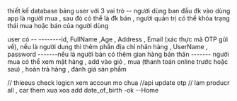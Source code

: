 thiết kế database bảng user với 3 vai trò --  người dùng ban đầu đk vào dùng app là người mua , sau đó có thể là đk bán , người quản trị có thể khóa trạng thái mua hoặc bán của người dùng

user có --
--------id, FullName ,Age , Address , Email (xác thực mã OTP gửi về), nếu là người dung thì thêm phần địa chỉ nhân hàng , UserName , password 
-------nếu là người bán có thêm gian hàng bản thân 
------- người mua có thể xem mặt hàng , add vào giỏ , mua (thanh toán online trước hoặc sau) , hoàn trả hàng , đánh giá sản phẩm 

// thieeus check logicn xem accoun mo chua
//api update otp
// lam producr all , car them xua xoa
add date_of_birth -ok
--Home